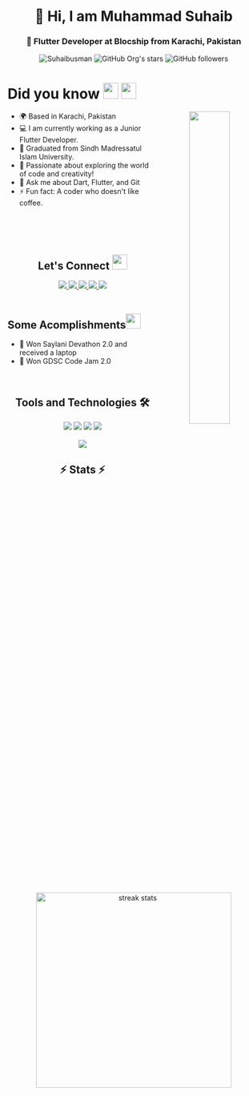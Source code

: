 <!-- Main GIF -->
<!-- <img src="https://miro.medium.com/v2/resize:fit:1024/1*YBLtpeLfLasuXW1C-XkAlA.png" height="40%"> 
<!-- Social Links Badges -->
<!-- Introduction -->
<div  align="center">
    <h1>👋 Hi, I am Muhammad Suhaib</h1>
<h3 align="center">🚀 Flutter Developer at Blocship from Karachi, Pakistan</h3>
</div>

 <div align="center"> 
      <img src="https://komarev.com/ghpvc/?username=Suhaibusman&label=Profile%20views&color=0e75b6&style=flat" alt="Suhaibusman">
      <img alt="GitHub Org's stars" src="https://img.shields.io/github/stars/Suhaibusman?style=social"> 
      <img alt="GitHub followers" src="https://img.shields.io/github/followers/Suhaibusman?style=social">
</div>

<!-- Who I am Section -->
<div align="left">
  <h1 align="left">Did you know
    <a href="https://media.giphy.com/media/efahdL9izxq64bAGY5/giphy.gif" target="_blank"><img src="https://media.giphy.com/media/b88QlTSTsj3bEHQyZf/giphy.gif" height="32px" width="30px" /></a>
    <a href="https://media.giphy.com/media/efahdL9izxq64bAGY5/giphy.gif"><img  src="https://media.giphy.com/media/efahdL9izxq64bAGY5/giphy.gif" height="32px" width="30px"></a></h1>
</div>
 
  <div align="center">
  <img src="https://media.giphy.com/media/v1.Y2lkPTc5MGI3NjExaDlyMjl4Z2Vsa3cyZHEwbnMzNzh6eGl4bTNndHlsdGMxdmsybmZrMSZlcD12MV9pbnRlcm5hbF9naWZfYnlfaWQmY3Q9Zw/qgQUggAC3Pfv687qPC/giphy.gif" width="40%" height= "40%" align="right"/>
  
  <div align="left">
    <ul>
      <li>🌍 Based in Karachi, Pakistan </li>
      <li>💻 I am currently working as a Junior Flutter Developer.</li>
      <li>🌱 Graduated from Sindh Madressatul Islam University.</li>
      <li>🚀 Passionate about exploring the world of code and creativity!</li>
      <li>💬 Ask me about Dart, Flutter, and Git</li>
      <li>⚡ Fun fact: A coder who doesn't like coffee.</li>
    </ul>
  </div>
</div>
<br>
<br>
<br>
<h2 align="center"> Let's Connect <img src="https://media.giphy.com/media/jOz35yxbuhvVQDKrce/giphy.gif" height="30px" width="30px"></h2>
<div id="badges" align="center">
  <a href="https://www.linkedin.com/in/suhaibusman/">
    <img src="https://img.shields.io/badge/Linkedin-0077B5?style=for-the-badge&logo=Linkedin&logoColor=ffffff">
  </a>
  <a href="https://www.facebook.com/MuhammadSuhaib0/">
    <img src="https://img.shields.io/badge/Facebook-1877F2?style=for-the-badge&logo=Facebook&logoColor=ffffff">
  </a>
  
  <a href="https://www.instagram.com/muhammad_._suhaib/">
    <img src="https://img.shields.io/badge/Instagram-E4405F?style=for-the-badge&logo=instagram&logoColor=white">
  </a>
  <a href="mailto:suhaibusman54@gmail.com">
    <img src="https://img.shields.io/badge/Gmail-D44638?style=for-the-badge&logo=instagram&logoColor=ffffff">
  </a>
  <a href="https://www.youtube.com/@suhaibusman">
    <img src="https://img.shields.io/badge/YouTube-FF0000?style=for-the-badge&logo=youtube&logoColor=white">
  </a>
 <!-- <a href="https://twitter.com/_AB_Soomro">
    <img src="https://img.shields.io/badge/twitter-1877F2?style=for-the-badge&logo=twitter&logoColor=ffffff">
  </a>
  <a href="https://medium.com/@Suhaibusman">
    <img src="https://img.shields.io/badge/Medium-000000?style=for-the-badge&logo=Medium">
  </a>
--!>
</div>

<br>
<h2 align="left">Some Acomplishments<img src="https://media.giphy.com/media/4KgqTAyBHBvNmjeuGE/giphy.gif" height="30px" width="30px"></h2>

- 🚀 Won Saylani Devathon 2.0 and received a laptop
- 🚀 Won GDSC Code Jam 2.0
<br>
<!-- Tools and Technology Section -->
<h2 align="center">Tools and Technologies 🛠</h2>
<div align="center">
  <img src="https://img.shields.io/badge/Flutter-02569B?style=for-the-badge&logo=flutter&logoColor=white" />
  <img src="https://img.shields.io/badge/Dart-0175C2?style=for-the-badge&logo=dart&logoColor=white" />
  <img src="https://img.shields.io/badge/firebase-ffca28?style=for-the-badge&logo=firebase&logoColor=white" />
  <img src="https://img.shields.io/badge/Git-F05032?style=for-the-badge&logo=git&logoColor=white" />
<br>
<br>
  <img align="center" src="https://github-readme-stats.vercel.app/api/top-langs/?username=Suhaibusman&theme=dark&layout=compact&langs_count=20&hide_title=true"/>
</div>



<h2 align="center">⚡ Stats ⚡</h2>
<br>
<div align=center>
  <img width=390 src="https://github-readme-streak-stats-salesp07.vercel.app/?user=muhammadbabarwaseem&count_private=true&theme=react&border_radius=10" alt="streak stats"/>
<!--   <img width=390 src="https://github-readme-stats-salesp07.vercel.app/api?username=muhammadbabarwaseem&count_private=true&show_icons=true&theme=react&rank_icon=github&border_radius=10" alt="readme stats" /> -->
  <br/>
<!--   <img align="center" src="https://github-readme-stats-salesp07.vercel.app/api/top-langs/?username=muhammadbabarwaseem&hide=HTML&langs_count=8&layout=compact&theme=react&border_radius=10&size_weight=0.5&count_weight=0.5&exclude_repo=github-readme-stats" alt="top langs" /> -->
 <br/> <br/>

